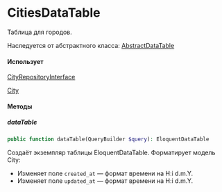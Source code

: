 # CitiesDataTable

Таблица для городов.

Наследуется от абстрактного класса: [AbstractDataTable](/app/DataTables/AbstractDataTable.md)

#### Использует

[CityRepositoryInterface](/app/Repositories/Interfaces/Cities/CityRepositoryInterface.md)

[City](/app/Models/Cities/City.md)

#### Методы
##### dataTable
```php
public function dataTable(QueryBuilder $query): EloquentDataTable
```

Создаёт экземпляр таблицы EloquentDataTable. Форматирует модель City:

* Изменяет поле `created_at` — формат времени на H:i d.m.Y.
* Изменяет поле `updated_at` — формат времени на H:i d.m.Y.
